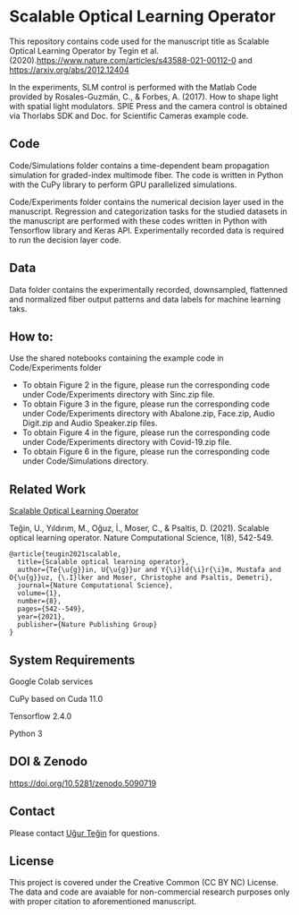 # Scalable Optical Learning Operator 

This repository contains code used for the manuscript title as Scalable Optical Learning Operator by Tegin et al. (2020).https://www.nature.com/articles/s43588-021-00112-0 and https://arxiv.org/abs/2012.12404 

In the experiments, SLM control is performed with the Matlab Code provided by Rosales-Guzmán, C., & Forbes, A. (2017). How to shape light with spatial light modulators. SPIE Press and the camera control is obtained via Thorlabs SDK and Doc. for Scientific Cameras example code. 

## Code
Code/Simulations folder contains a time-dependent beam propagation simulation for graded-index multimode fiber. The code is written in Python with the CuPy library to perform GPU parallelized simulations. 

Code/Experiments folder contains the numerical decision layer used in the manuscript. Regression and categorization tasks for the studied datasets in the manuscript are performed with these codes written in Python with Tensorflow library and Keras API. Experimentally recorded data is required to run the decision layer code.

## Data
Data folder contains the experimentally recorded, downsampled, flattenned and normalized fiber output patterns and data labels for machine learning taks.

## How to:

Use the shared notebooks containing the example code in Code/Experiments folder

* To obtain Figure 2 in the figure, please run the corresponding code under Code/Experiments directory with Sinc.zip file.
* To obtain Figure 3 in the figure, please run the corresponding code under Code/Experiments directory with Abalone.zip, Face.zip, Audio Digit.zip and Audio Speaker.zip files.
* To obtain Figure 4 in the figure, please run the corresponding code under Code/Experiments directory with Covid-19.zip file.
* To obtain Figure 6 in the figure, please run the corresponding code under Code/Simulations directory.

## Related Work
[Scalable Optical Learning Operator](https://www.nature.com/articles/s43588-021-00112-0)

Teğin, U., Yıldırım, M., Oğuz, İ., Moser, C., & Psaltis, D. (2021). Scalable optical learning operator. Nature Computational Science, 1(8), 542-549.	

```
@article{teugin2021scalable,
  title={Scalable optical learning operator},
  author={Te{\u{g}}in, U{\u{g}}ur and Y{\i}ld{\i}r{\i}m, Mustafa and O{\u{g}}uz, {\.I}lker and Moser, Christophe and Psaltis, Demetri},
  journal={Nature Computational Science},
  volume={1},
  number={8},
  pages={542--549},
  year={2021},
  publisher={Nature Publishing Group}
}
```

## System Requirements
Google Colab services

CuPy based on Cuda 11.0

Tensorflow 2.4.0

Python 3

## DOI & Zenodo
https://doi.org/10.5281/zenodo.5090719

## Contact
Please contact [Uğur Teğin](http://www.ugurtegin.com/) for questions.

## License
This project is covered under the Creative Common (CC BY NC) License. The data and code are avaiable for non-commercial research purposes only with proper citation to aforementioned manuscript.
